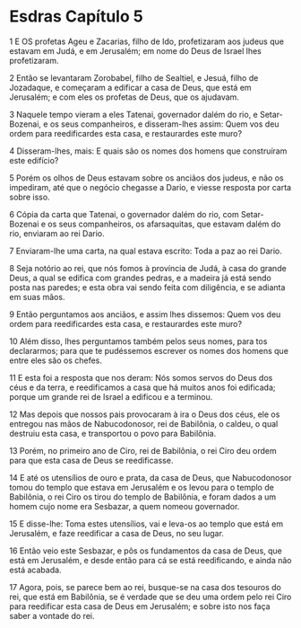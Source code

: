 # Esdras Capítulo 5

1	E OS profetas Ageu e Zacarias, filho de Ido, profetizaram aos judeus que estavam em Judá, e em Jerusalém; em nome do Deus de Israel lhes profetizaram.

2	Então se levantaram Zorobabel, filho de Sealtiel, e Jesuá, filho de Jozadaque, e começaram a edificar a casa de Deus, que está em Jerusalém; e com eles os profetas de Deus, que os ajudavam.

3	Naquele tempo vieram a eles Tatenai, governador dalém do rio, e Setar-Bozenai, e os seus companheiros, e disseram-lhes assim: Quem vos deu ordem para reedificardes esta casa, e restaurardes este muro?

4	Disseram-lhes, mais: E quais são os nomes dos homens que construíram este edifício?

5	Porém os olhos de Deus estavam sobre os anciãos dos judeus, e não os impediram, até que o negócio chegasse a Dario, e viesse resposta por carta sobre isso.

6	Cópia da carta que Tatenai, o governador dalém do rio, com Setar-Bozenai e os seus companheiros, os afarsaquitas, que estavam dalém do rio, enviaram ao rei Dario.

7	Enviaram-lhe uma carta, na qual estava escrito: Toda a paz ao rei Dario.

8	Seja notório ao rei, que nós fomos à província de Judá, à casa do grande Deus, a qual se edifica com grandes pedras, e a madeira já está sendo posta nas paredes; e esta obra vai sendo feita com diligência, e se adianta em suas mãos.

9	Então perguntamos aos anciãos, e assim lhes dissemos: Quem vos deu ordem para reedificardes esta casa, e restaurardes este muro?

10	Além disso, lhes perguntamos também pelos seus nomes, para tos declararmos; para que te pudéssemos escrever os nomes dos homens que entre eles são os chefes.

11	E esta foi a resposta que nos deram: Nós somos servos do Deus dos céus e da terra, e reedificamos a casa que há muitos anos foi edificada; porque um grande rei de Israel a edificou e a terminou.

12	Mas depois que nossos pais provocaram à ira o Deus dos céus, ele os entregou nas mãos de Nabucodonosor, rei de Babilônia, o caldeu, o qual destruiu esta casa, e transportou o povo para Babilônia.

13	Porém, no primeiro ano de Ciro, rei de Babilônia, o rei Ciro deu ordem para que esta casa de Deus se reedificasse.

14	E até os utensílios de ouro e prata, da casa de Deus, que Nabucodonosor tomou do templo que estava em Jerusalém e os levou para o templo de Babilônia, o rei Ciro os tirou do templo de Babilônia, e foram dados a um homem cujo nome era Sesbazar, a quem nomeou governador.

15	E disse-lhe: Toma estes utensílios, vai e leva-os ao templo que está em Jerusalém, e faze reedificar a casa de Deus, no seu lugar.

16	Então veio este Sesbazar, e pôs os fundamentos da casa de Deus, que está em Jerusalém, e desde então para cá se está reedificando, e ainda não está acabada.

17	Agora, pois, se parece bem ao rei, busque-se na casa dos tesouros do rei, que está em Babilônia, se é verdade que se deu uma ordem pelo rei Ciro para reedificar esta casa de Deus em Jerusalém; e sobre isto nos faça saber a vontade do rei.

